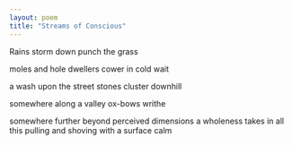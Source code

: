 ```yaml
---
layout: poem
title: "Streams of Conscious"
---
```


Rains storm down
punch the grass

moles and hole dwellers
cower in cold wait

a wash upon the street
stones cluster downhill

somewhere along a valley
ox-bows writhe

somewhere further
beyond perceived dimensions
a wholeness takes in all this pulling and shoving
with a surface calm
